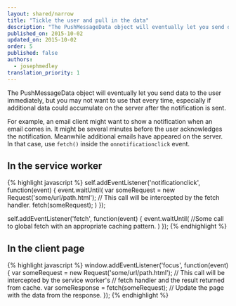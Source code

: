 ```yaml
---
layout: shared/narrow
title: "Tickle the user and pull in the data"
description: "The PushMessageData object will eventually let you send data to the user immediately, but you may not want to use that every time, especially if additional data could accumulate on the server after the notification is sent."
published_on: 2015-10-02
updated_on: 2015-10-02
order: 5
published: false
authors:
  - josephmedley
translation_priority: 1
---
```


<p class="intro"> 
  The PushMessageData object will eventually let you send
  data to the user immediately, but you may not want to use that every time,
  especially if additional data could accumulate on the server after the
  notification is sent. 
</p>



For example, an email client might want to show a notification when an email
comes in. It might be several minutes before the user acknowledges the
notification. Meanwhile additional emails have appeared on the server. In that
case, use `fetch()` inside the `onnotificationclick` event.

## In the service worker

{% highlight javascript %}
  self.addEventListener('notificationclick', function(event) {
  event.waitUntil(
    var someRequest = new Request('some/url/path.html');
    // This call will be intercepted by the fetch handler.
    fetch(someRequest);
  )
  });

  self.addEventListener('fetch', function(event) {
    event.waitUntil(
      //Some call to global fetch with an appropriate caching pattern.
    )
  });
{% endhighlight %}

## In the client page

{% highlight javascript %}
  window.addEventListener('focus', function(event) {
    var someRequest = new Request('some/url/path.html');
    // This call will be intercepted by the service worker's
    // fetch handler and the result returned from cache.
    var someResponse = fetch(someRequest);
    // Update the page with the data from the response.
  });
{% endhighlight %}
